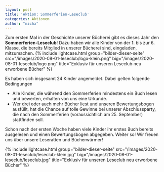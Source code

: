 ```yaml
---
layout: post
title: 'Aktion: Sommerferien-Leseclub'
categories: Aktionen
author: "micha"
---
```

Zum ersten Mal in der Geschichte unserer Bücherei gibt es dieses Jahr den **Sommerferien-Leseclub**! Dazu haben wir alle Kinder von der 1. bis zur 6. Klasse, die bereits Mitglied in unserer Bücherei sind, eingeladen, mitzumachen.
{% include lightcase.html group="bilder-dieser-seite"
      src="/images/2020-08-01-leseclub/logo-klein.png" 
      big="/images/2020-08-01-leseclub/logo.png" 
      title="Exklusiv für unseren Leseclub neu erworbene Bücher" %}


Es haben sich insgesamt 24 Kinder angemeldet. Dabei gelten folgende Bedingungen
* Alle Kinder, die während den Sommerferien mindestens ein Buch lesen und bewerten, erhalten von uns eine Urkunde.
* Wer drei oder auch mehr Bücher liest und unseren Bewertungsbogen ausfüllt, hat die Chance auf tolle Gewinne bei unserer Abschlussparty, die nach den Sommerferien (voraussichtlich am 25. September) stattfinden soll.

Schon nach der ersten Woche haben viele Kinder ihr erstes Buch bereits ausgelesen und einen Bewertungsbogen abgegeben. Weiter so! Wir freuen uns über unsere Leseratten und Bücherwürmer!

{% include lightcase.html group="bilder-dieser-seite"
      src="/images/2020-08-01-leseclub/leseclub-klein.jpg" 
      big="/images/2020-08-01-leseclub/leseclub.jpg" 
      title="Exklusiv für unseren Leseclub neu erworbene Bücher" %}
